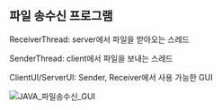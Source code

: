 ## 파일 송수신 프로그램

ReceiverThread: server에서 파일을 받아오는 스레드

SenderThread: client에서 파일을 보내는 스레드

ClientUI/ServerUI: Sender, Receiver에서 사용 가능한 GUI


![JAVA_파일송수신_GUI](https://github.com/westzerosilver/SocketProgramming/assets/87890149/976542c3-7bc1-4963-8a0c-dc2ece526351)
